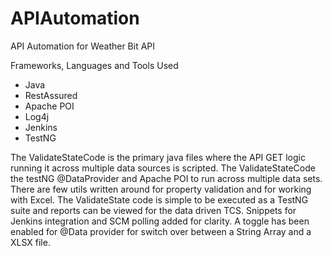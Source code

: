 # APIAutomation

API Automation for Weather Bit API

Frameworks, Languages and Tools Used

- Java
- RestAssured
- Apache POI
- Log4j
- Jenkins
- TestNG

The ValidateStateCode is the primary java files where the API GET logic running it across multiple data sources is scripted.
The ValidateStateCode the testNG @DataProvider and Apache POI to run across multiple data sets. There are few utils written around for property validation
and for working with Excel. The ValidateState code is simple to be executed as a TestNG suite and reports can be viewed for the data driven TCS. Snippets for Jenkins integration and SCM polling added for clarity.
A toggle has been enabled for @Data provider for switch over between a String Array and a XLSX file.
